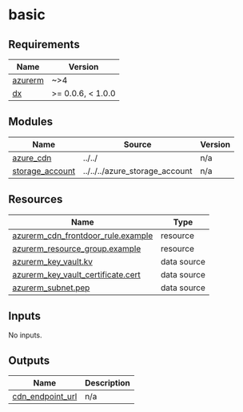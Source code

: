 # basic

<!-- BEGIN_TF_DOCS -->
## Requirements

| Name | Version |
|------|---------|
| <a name="requirement_azurerm"></a> [azurerm](#requirement\_azurerm) | ~>4 |
| <a name="requirement_dx"></a> [dx](#requirement\_dx) | >= 0.0.6, < 1.0.0 |

## Modules

| Name | Source | Version |
|------|--------|---------|
| <a name="module_azure_cdn"></a> [azure\_cdn](#module\_azure\_cdn) | ../../ | n/a |
| <a name="module_storage_account"></a> [storage\_account](#module\_storage\_account) | ../../../azure_storage_account | n/a |

## Resources

| Name | Type |
|------|------|
| [azurerm_cdn_frontdoor_rule.example](https://registry.terraform.io/providers/hashicorp/azurerm/latest/docs/resources/cdn_frontdoor_rule) | resource |
| [azurerm_resource_group.example](https://registry.terraform.io/providers/hashicorp/azurerm/latest/docs/resources/resource_group) | resource |
| [azurerm_key_vault.kv](https://registry.terraform.io/providers/hashicorp/azurerm/latest/docs/data-sources/key_vault) | data source |
| [azurerm_key_vault_certificate.cert](https://registry.terraform.io/providers/hashicorp/azurerm/latest/docs/data-sources/key_vault_certificate) | data source |
| [azurerm_subnet.pep](https://registry.terraform.io/providers/hashicorp/azurerm/latest/docs/data-sources/subnet) | data source |

## Inputs

No inputs.

## Outputs

| Name | Description |
|------|-------------|
| <a name="output_cdn_endpoint_url"></a> [cdn\_endpoint\_url](#output\_cdn\_endpoint\_url) | n/a |
<!-- END_TF_DOCS -->

